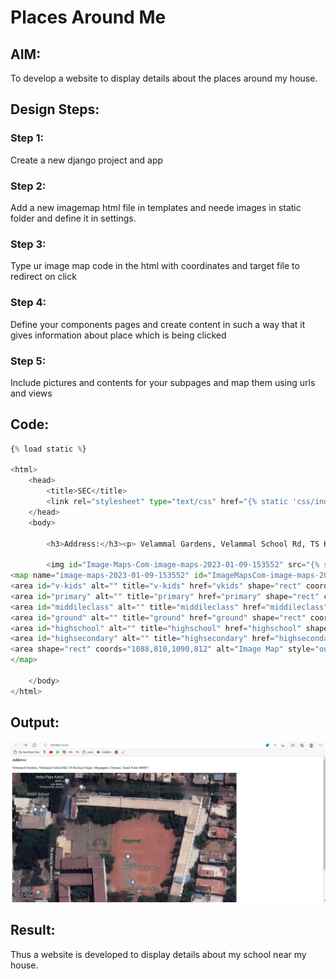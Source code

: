 # Places Around Me
## AIM:
To develop a website to display details about the places around my house.

## Design Steps:

### Step 1:
Create a new django project and app

### Step 2:
Add a new imagemap html file in templates and neede images in static folder and define it in settings.

### Step 3:
Type ur image map code in the html with coordinates and target file to redirect on click

### Step 4:
Define your components pages and create content in such a way that it gives information about place which is being clicked

### Step 5:
Include pictures and contents for your subpages and map them using urls and views

## Code:

```python
{% load static %}

<html>
    <head>
        <title>SEC</title>
        <link rel="stylesheet" type="text/css" href="{% static 'css/index.css' %}">
    </head>
    <body>

        <h3>Address:</h3><p> Velammal Gardens, Velammal School Rd, TS Krishna Nagar, Mogappair, Chennai, Tamil Nadu 600037</p>
        
        <img id="Image-Maps-Com-image-maps-2023-01-09-153552" src="{% static 'img/velammal.png' %}" border="0" width="1090" height="812" orgWidth="1090" orgHeight="812" usemap="#image-maps-2023-01-09-153552" alt="" />
<map name="image-maps-2023-01-09-153552" id="ImageMapsCom-image-maps-2023-01-09-153552">
<area id="v-kids" alt="" title="v-kids" href="vkids" shape="rect" coords="0,89,215,286" style="outline:none;" target="_self"     />
<area id="primary" alt="" title="primary" href="primary" shape="rect" coords="305,100,928,249" style="outline:none;" target="_self"     />
<area id="middileclass" alt="" title="middileclass" href="middileclass" shape="rect" coords="770,250,889,610" style="outline:none;" target="_self"     />
<area id="ground" alt="" title="ground" href="ground" shape="rect" coords="467,249,715,619" style="outline:none;" target="_self"     />
<area id="highschool" alt="" title="highschool" href="highschool" shape="rect" coords="210,378,462,703" style="outline:none;" target="_self"     />
<area id="highsecondary" alt="" title="highsecondary" href="highsecondary" shape="rect" coords="481,622,746,760" style="outline:none;" target="_self"     />
<area shape="rect" coords="1088,810,1090,812" alt="Image Map" style="outline:none;" title="Image Map" href="https://www.image-maps.com/" />
</map>

    </body>
</html>
```

## Output:
![output](./imagemap.png)


## Result:
Thus a website is developed to display details about my school near my house.